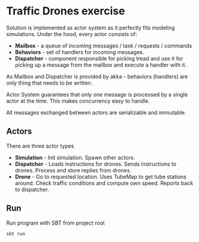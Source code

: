# Traffic Drones exercise

Solution is implemented as actor system as it perfectly fits modeling simulations.
Under the hood, every actor consists of:
 * **Mailbox** - a queue of incoming messages / task / requests / commands
 * **Behaviors** - set of handlers for incoming messages.
 * **Dispatcher** - component responsible for picking tread and use it for picking up a message from the mailbox and execute
   a handler with it.
   
As Mailbox and Dispatcher is provided by akka - behaviors (handlers) are only thing that needs to be written.

Actor System guarantees that only one message is processed by a single actor at the time. This makes concurrency easy to handle.

All messages exchanged between actors are serializable and immutable.

## Actors
There are three actor types
* **Simulation** - Init simulation. Spawn other actors.
* **Dispatcher** - Loads instructions for drones. Sends instructions to drones. Process and store replies from drones.
* **Drone** - Go to requested location. Uses TubeMap to get tube stations around. Check traffic conditions and
  compute own speed. Reports back to dispatcher.

## Run
Run program with SBT from project root
```bash
sbt run
```
